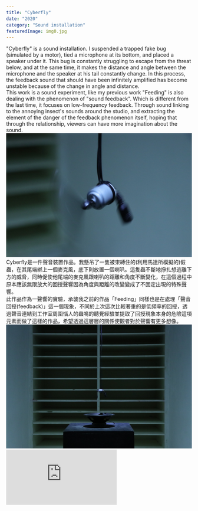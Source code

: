 ```yaml
---
title: "Cyberfly"
date: "2020"
category: "Sound installation"
featuredImage: img0.jpg
---
```

  <div class="box">
      <div class="dscrptn">
        "Cyberfly" is a sound installation. I suspended a trapped fake bug (simulated by a motor), tied a microphone at its bottom, and placed a speaker under it. This bug is constantly struggling to escape from the threat below, and at the same time, it makes the distance and angle between the microphone and the speaker at his tail constantly change. In this process, the feedback sound that should have been infinitely amplified has become unstable because of the change in angle and distance.<br>
        This work is a sound experiment, like my previous work "Feeding" is also dealing with the phenomenon of "sound feedback". Which is different from the last time, it focuses on low-frequency feedback. Through sound linking to the annoying insect's sounds around the studio, and extracting the element of the danger of the feedback phenomenon itself, hoping that through the relationship, viewers can have more imagination about the sound.<br>
      </div>
  </div>


  <div class="box">
      <img class="subimg" src="./img1.jpg">
  </div>


  <div class="box">
      <div class="dscrptn">
        Cyberfly是一件聲音裝置作品。我懸吊了一隻被束縛住的(利用馬達所模擬的)假蟲，在其尾端綁上一個麥克風，底下則放置一個喇叭。這隻蟲不斷地掙扎想逃離下方的威脅，同時促使他尾端的麥克風跟喇叭的距離和角度不斷變化，在這個過程中原本應該無限放大的回授聲響因為角度與距離的改變變成了不固定出現的特殊聲響。<br>
        此作品作為一聲響的實驗，承襲我之前的作品「Feeding」同樣也是在處理「聲音回授(feedback)」這一個現象，不同於上次這次比較著重的是低頻率的回授，透過聲音連結到工作室周圍惱人的蟲鳴的聽覺經驗並提取了回授現象本身的危險這項元素而做了這樣的作品，希望透過這層層的關係使觀者對於聲響有更多想像。<br>
      </div>
  </div>


  <div class="box">
      <img class="subimg" src="./img2.jpg">
  </div>


  <div class="box"></div>

  <iframe title="vimeo-player" src="https://player.vimeo.com/video/457294371" frameborder="0" allowfullscreen></iframe>
